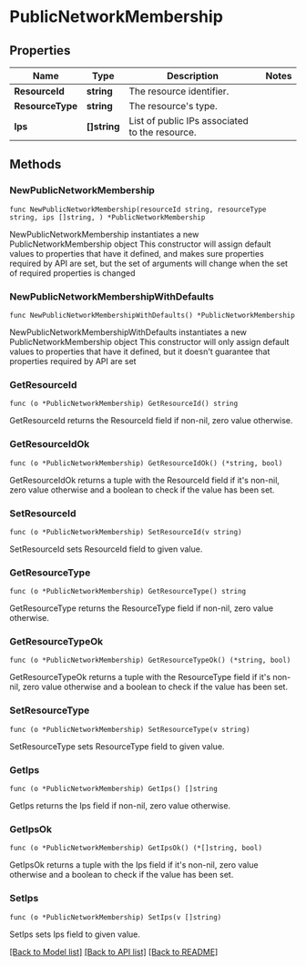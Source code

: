 # PublicNetworkMembership

## Properties

Name | Type | Description | Notes
------------ | ------------- | ------------- | -------------
**ResourceId** | **string** | The resource identifier. | 
**ResourceType** | **string** | The resource&#39;s type. | 
**Ips** | **[]string** | List of public IPs associated to the resource. | 

## Methods

### NewPublicNetworkMembership

`func NewPublicNetworkMembership(resourceId string, resourceType string, ips []string, ) *PublicNetworkMembership`

NewPublicNetworkMembership instantiates a new PublicNetworkMembership object
This constructor will assign default values to properties that have it defined,
and makes sure properties required by API are set, but the set of arguments
will change when the set of required properties is changed

### NewPublicNetworkMembershipWithDefaults

`func NewPublicNetworkMembershipWithDefaults() *PublicNetworkMembership`

NewPublicNetworkMembershipWithDefaults instantiates a new PublicNetworkMembership object
This constructor will only assign default values to properties that have it defined,
but it doesn't guarantee that properties required by API are set

### GetResourceId

`func (o *PublicNetworkMembership) GetResourceId() string`

GetResourceId returns the ResourceId field if non-nil, zero value otherwise.

### GetResourceIdOk

`func (o *PublicNetworkMembership) GetResourceIdOk() (*string, bool)`

GetResourceIdOk returns a tuple with the ResourceId field if it's non-nil, zero value otherwise
and a boolean to check if the value has been set.

### SetResourceId

`func (o *PublicNetworkMembership) SetResourceId(v string)`

SetResourceId sets ResourceId field to given value.


### GetResourceType

`func (o *PublicNetworkMembership) GetResourceType() string`

GetResourceType returns the ResourceType field if non-nil, zero value otherwise.

### GetResourceTypeOk

`func (o *PublicNetworkMembership) GetResourceTypeOk() (*string, bool)`

GetResourceTypeOk returns a tuple with the ResourceType field if it's non-nil, zero value otherwise
and a boolean to check if the value has been set.

### SetResourceType

`func (o *PublicNetworkMembership) SetResourceType(v string)`

SetResourceType sets ResourceType field to given value.


### GetIps

`func (o *PublicNetworkMembership) GetIps() []string`

GetIps returns the Ips field if non-nil, zero value otherwise.

### GetIpsOk

`func (o *PublicNetworkMembership) GetIpsOk() (*[]string, bool)`

GetIpsOk returns a tuple with the Ips field if it's non-nil, zero value otherwise
and a boolean to check if the value has been set.

### SetIps

`func (o *PublicNetworkMembership) SetIps(v []string)`

SetIps sets Ips field to given value.



[[Back to Model list]](../README.md#documentation-for-models) [[Back to API list]](../README.md#documentation-for-api-endpoints) [[Back to README]](../README.md)


